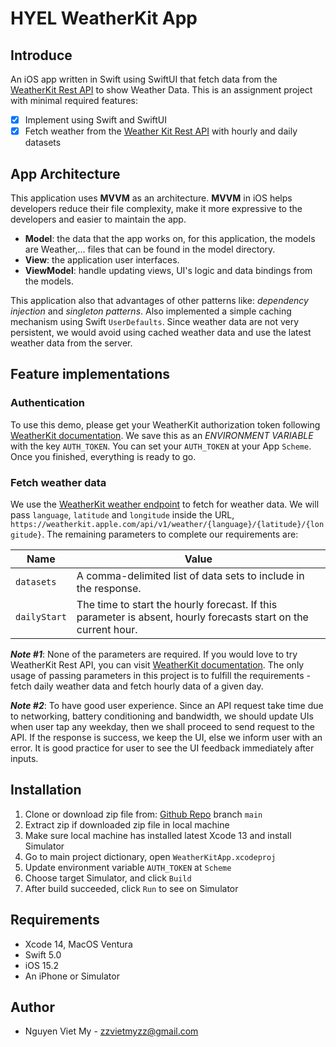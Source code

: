 
# HYEL WeatherKit App

## Introduce

An iOS app written in Swift using SwiftUI that fetch data from the [WeatherKit Rest API](https://developer.apple.com/documentation/weatherkitrestapi/get_api_v1_weather_language_latitude_longitude) to show Weather Data. This is an assignment project with minimal required features:

- [x] Implement using Swift and SwiftUI
- [x] Fetch weather from the [Weather Kit Rest API](https://developer.apple.com/documentation/weatherkitrestapi/get_api_v1_weather_language_latitude_longitude) with hourly and daily datasets

## App Architecture

This application uses **MVVM** as an architecture. **MVVM** in iOS helps developers reduce their file complexity, make it more expressive to the developers and easier to maintain the app.

- **Model**: the data that the app works on, for this application, the models are Weather,... files that can be found in the model directory.
- **View**: the application user interfaces.
- **ViewModel**: handle updating views, UI's logic and data bindings from the models.

This application also that advantages of other patterns like: *dependency injection* and *singleton patterns*. Also implemented a simple caching mechanism using Swift `UserDefaults`. Since weather data are not very persistent, we would avoid using cached weather data and use the latest weather data from the server.

## Feature implementations

### Authentication

To use this demo, please get your WeatherKit authorization token following [WeatherKit documentation](https://developer.apple.com/documentation/weatherkitrestapi/request_authentication_for_weatherkit_rest_api). We save this as an *ENVIRONMENT VARIABLE* with the key `AUTH_TOKEN`. You can set your `AUTH_TOKEN` at your App `Scheme`. Once you finished, everything is ready to go.

### Fetch weather data

We use the [WeatherKit weather endpoint](https://developer.apple.com/documentation/weatherkitrestapi/get_api_v1_weather_language_latitude_longitude) to fetch for weather data. We will pass `language`, `latitude` and `longitude` inside the URL, `https://weatherkit.apple.com/api/v1/weather/{language}/{latitude}/{longitude}`. The remaining parameters to complete our requirements are:

Name  | Value
------------- | -------------
`datasets`| A comma-delimited list of data sets to include in the response.
`dailyStart`| The time to start the hourly forecast. If this parameter is absent, hourly forecasts start on the current hour.

***Note #1***: None of the parameters are required. If you would love to try WeatherKit Rest API, you can visit [WeatherKit documentation](https://developer.apple.com/documentation/weatherkitrestapi/get_api_v1_weather_language_latitude_longitude). The only usage of passing parameters in this project is to fulfill the requirements - fetch daily weather data and fetch hourly data of a given day.

***Note #2***: To have good user experience. Since an API request take time due to networking, battery conditioning and bandwidth, we should update UIs when user tap any weekday, then we shall proceed to send request to the API. If the response is success, we keep the UI, else we inform user with an error. It is good practice for user to see the UI feedback immediately after inputs.

## Installation

1. Clone or download zip file from: [Github Repo](https://github.com/vietmy1711/HYEL-weather-app/) branch `main`
2. Extract zip if downloaded zip file in local machine
3. Make sure local machine has installed latest Xcode 13 and install Simulator 
4. Go to main project dictionary, open `WeatherKitApp.xcodeproj`
5. Update environment variable `AUTH_TOKEN` at `Scheme`
6. Choose target Simulator, and click `Build`
7. After build succeeded, click `Run` to see on Simulator

## Requirements

- Xcode 14, MacOS Ventura
- Swift 5.0
- iOS 15.2
- An iPhone or Simulator

## Author

- Nguyen Viet My - zzvietmyzz@gmail.com
